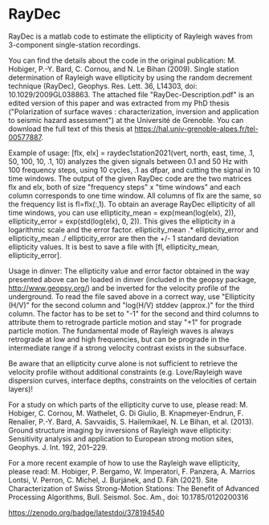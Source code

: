 # RayDec
RayDec is a matlab code to estimate the ellipticity of Rayleigh waves from 3-component single-station recordings.

You can find the details about the code in the original publication:
M. Hobiger, P.-Y. Bard, C. Cornou, and N. Le Bihan (2009). Single station determination of Rayleigh wave ellipticity by using the random decrement technique (RayDec), Geophys. Res. Lett. 36, L14303, doi: 10.1029/2009GL038863.
The attached file "RayDec-Description.pdf" is an edited version of this paper and was extracted from my PhD thesis ("Polarization of surface waves : characterization, inversion and application to seismic hazard assessment") at the Université de Grenoble. You can download the full text of this thesis at https://hal.univ-grenoble-alpes.fr/tel-00577887.

Example of usage:
[flx, elx] = raydec1station2021(vert, north, east, time, .1, 50, 100, 10, .1, 10)
analyzes the given signals between 0.1 and 50 Hz with 100 frequency steps, using 10 cycles, .1 as dfpar, and cutting the signal in 10 time windows.
The output of the given RayDec code are the two matrices flx and elx, both of size "frequency steps" x "time windows" and each column corresponds to one time window. All columns of flx are the same, so the frequency list is fl=flx(:,1).
To obtain an average RayDec ellipticity of all time windows, you can use
ellipticity_mean = exp(mean(log(elx), 2)),
ellipticity_error = exp(std(log(elx), 0, 2)).
This gives the ellipticity in a logarithmic scale and the error factor. 
ellipticity_mean .* ellipticity_error and ellipticity_mean ./ ellipticity_error are then the +/- 1 standard deviation ellipticity values. 
It is best to save a file with [fl, ellipticity_mean, ellipticity_error].

Usage in dinver:
The ellipticity value and error factor obtained in the way presented above can be loaded in dinver (included in the geopsy package, http://www.geopsy.org/) and be inverted for the velocity profile of the underground. To read the file saved above in a correct way, use "Ellipticity (H/V)" for the second column and "log(H/V) stddev (approx.)" for the third column. The factor has to be set to "-1" for the second and third columns to attribute them to retrograde particle motion and stay "+1" for prograde particle motion. The fundamental mode of Rayleigh waves is always retrograde at low and high frequencies, but can be prograde in the intermediate range if a strong velocity contrast exists in the subsurface.

Be aware that an ellipticity curve alone is not sufficient to retrieve the velocity profile without additional constraints (e.g. Love/Rayleigh wave dispersion curves, interface depths, constraints on the velocities of certain layers)!

For a study on which parts of the ellipticity curve to use, please read:
M. Hobiger, C. Cornou, M. Wathelet, G. Di Giulio, B. Knapmeyer-Endrun, F. Renalier, P.-Y. Bard, A. Savvaidis, S. Hailemikael, N. Le Bihan, et al. (2013). Ground structure imaging by inversions of Rayleigh wave ellipticity: Sensitivity analysis and application to European strong motion sites, Geophys. J. Int. 192, 201–229.

For a more recent example of how to use the Rayleigh wave ellipticity, please read:
M. Hobiger, P. Bergamo, W. Imperatori, F. Panzera, A. Marrios Lontsi, V. Perron, C. Michel, J. Burjánek, and D. Fäh (2021). Site Characterization of Swiss Strong-Motion Stations: The Benefit of Advanced Processing Algorithms, Bull. Seismol. Soc. Am., doi: 10.1785/0120200316

https://zenodo.org/badge/latestdoi/378194540
